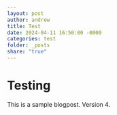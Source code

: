 ```yaml
---
layout: post
author: andrew
title: Test
date: 2024-04-11 16:50:00 -0000
categories: test
folder: _posts
share: "true"
---
```

# Testing
This is a sample blogpost. Version 4.